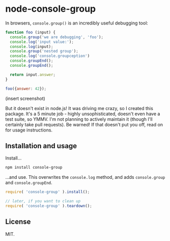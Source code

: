 # node-console-group

In browsers, `console.group()` is an incredibly useful debugging tool:

```js
function foo (input) {
  console.group('we are debugging', 'foo');
  console.log('input value:');
  console.log(input);
  console.group('nested group');
  console.log('console.groupception')
  console.groupEnd();
  console.groupEnd();

  return input.answer;
}

foo({answer: 42});
```

(insert screenshot)

But it doesn't exist in node.js! It was driving me crazy, so I created this package. It's a 5 minute job - highly unsophisticated, doesn't even have a test suite, so YMMV. I'm not planning to actively maintain it (though I'll certainly take pull requests). Be warned! If that doesn't put you off, read on for usage instructions.

## Installation and usage

Install...

```bash
npm install console-group
```

...and use. This overwrites the `console.log` method, and adds `console.group` and `console.groupEnd`.

```js
require( 'console-group' ).install();

// later, if you want to clean up
require( 'console-group' ).teardown();
```


## License

MIT.